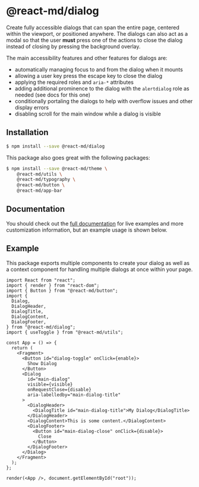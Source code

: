 # @react-md/dialog

Create fully accessible dialogs that can span the entire page, centered within
the viewport, or positioned anywhere. The dialogs can also act as a modal so
that the user **must** press one of the actions to close the dialog instead of
closing by pressing the background overlay.

The main accessibility features and other features for dialogs are:

- automatically managing focus to and from the dialog when it mounts
- allowing a user key press the escape key to close the dialog
- applying the required roles and `aria-*` attributes
- adding additional prominence to the dialog with the `alertdialog` role as
  needed (see docs for this one)
- conditionally portaling the dialogs to help with overflow issues and other
  display errors
- disabling scroll for the main window while a dialog is visible

## Installation

```sh
$ npm install --save @react-md/dialog
```

This package also goes great with the following packages:

```sh
$ npm install --save @react-md/theme \
    @react-md/utils \
    @react-md/typography \
    @react-md/button \
    @react-md/app-bar
```

<!-- DOCS_REMOVE -->

## Documentation

You should check out the
[full documentation](https://react-md.dev/packages/dialog) for live examples and
more customization information, but an example usage is shown below.

<!-- DOCS_REMOVE_END -->

<!-- INCLUDING_STYLES -->

## Example

This package exports multiple components to create your dialog as well as a
context component for handling multiple dialogs at once within your page.

```tsx
import React from "react";
import { render } from "react-dom";
import { Button } from "@react-md/button";
import {
  Dialog,
  DialogHeader,
  DialogTitle,
  DialogContent,
  DialogFooter,
} from "@react-md/dialog";
import { useToggle } from "@react-md/utils";

const App = () => {
  return (
    <Fragment>
      <Button id="dialog-toggle" onClick={enable}>
        Show Dialog
      </Button>
      <Dialog
        id="main-dialog"
        visible={visible}
        onRequestClose={disable}
        aria-labelledby="main-dialog-title"
      >
        <DialogHeader>
          <DialogTitle id="main-dialog-title">My Dialog</DialogTitle>
        </DialogHeader>
        <DialogContent>This is some content.</DialogContent>
        <DialogFooter>
          <Button id="main-dialog-close" onClick={disable}>
            Close
          </Button>
        </DialogFooter>
      </Dialog>
    </Fragment>
  );
};

render(<App />, document.getElementById("root"));
```

